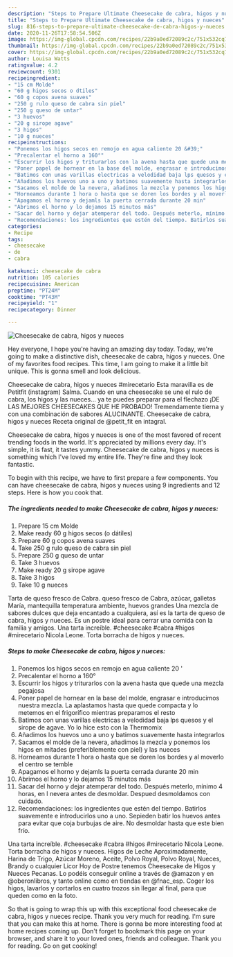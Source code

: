 ```yaml
---
description: "Steps to Prepare Ultimate Cheesecake de cabra, higos y nueces"
title: "Steps to Prepare Ultimate Cheesecake de cabra, higos y nueces"
slug: 816-steps-to-prepare-ultimate-cheesecake-de-cabra-higos-y-nueces
date: 2020-11-26T17:58:54.506Z
image: https://img-global.cpcdn.com/recipes/22b9a0ed72089c2c/751x532cq70/cheesecake-de-cabra-higos-y-nueces-foto-principal.jpg
thumbnail: https://img-global.cpcdn.com/recipes/22b9a0ed72089c2c/751x532cq70/cheesecake-de-cabra-higos-y-nueces-foto-principal.jpg
cover: https://img-global.cpcdn.com/recipes/22b9a0ed72089c2c/751x532cq70/cheesecake-de-cabra-higos-y-nueces-foto-principal.jpg
author: Louisa Watts
ratingvalue: 4.2
reviewcount: 9301
recipeingredient:
- "15 cm Molde"
- "60 g higos secos o dtiles"
- "60 g copos avena suaves"
- "250 g rulo queso de cabra sin piel"
- "250 g queso de untar"
- "3 huevos"
- "20 g sirope agave"
- "3 higos"
- "10 g nueces"
recipeinstructions:
- "Ponemos los higos secos en remojo en agua caliente 20 &#39;"
- "Precalentar el horno a 160°"
- "Escurrir los higos y triturarlos con la avena hasta que quede una mezcla pegajosa"
- "Poner papel de hornear en la base del molde, engrasar e introducimos nuestra mezcla. La aplastamos hasta que quede compacta y lo metemos en el frigorífico mientras preparamos el resto"
- "Batimos con unas varillas electricas a velodidad baja lps quesos y el sirope de agave. Yo lo hice esto con la Thermomix"
- "Añadimos los huevos uno a uno y batimos suavemente hasta integrarlos"
- "Sacamos el molde de la nevera, añadimos la mezcla y ponemos los higos en mitades (preferiblemente con piel) y las nueces"
- "Horneamos durante 1 hora o hasta que se doren los bordes y al moverlo el centro se temble"
- "Apagamos el horno y dejamls la puerta cerrada durante 20 min"
- "Abrimos el horno y lo dejamos 15 minutos más"
- "Sacar del horno y dejar atemperar del todo. Después meterlo, mínimo 4 horas, en l nevera antes de desmoldar. Despued desmoldamos con cuidado."
- "Recomendaciones: los ingredientes que estén del tiempo. Batirlos suavemente e introducirlos uno a uno. Sepieden batir los huevos antes para evitar que coja burbujas de aire. No desmoldar hasta que este bien frío."
categories:
- Recipe
tags:
- cheesecake
- de
- cabra

katakunci: cheesecake de cabra 
nutrition: 105 calories
recipecuisine: American
preptime: "PT24M"
cooktime: "PT43M"
recipeyield: "1"
recipecategory: Dinner

---
```



![Cheesecake de cabra, higos y nueces](https://img-global.cpcdn.com/recipes/22b9a0ed72089c2c/751x532cq70/cheesecake-de-cabra-higos-y-nueces-foto-principal.jpg)

Hey everyone, I hope you're having an amazing day today. Today, we're going to make a distinctive dish, cheesecake de cabra, higos y nueces. One of my favorites food recipes. This time, I am going to make it a little bit unique. This is gonna smell and look delicious.

Cheesecake de cabra, higos y nueces #mirecetario Esta maravilla es de Petitfit (instagram) Salma. Cuando en una cheesecake se une el rulo de cabra, los higos y las nueces… ya te puedes preparar para el flechazo ¡DE LAS MEJORES CHEESECAKES QUE HE PROBADO! Tremendamente tierna y con una combinación de sabores ALUCINANTE. Cheesecake de cabra, higos y nueces Receta original de @petit_fit en intagral.

Cheesecake de cabra, higos y nueces is one of the most favored of recent trending foods in the world. It's appreciated by millions every day. It's simple, it is fast, it tastes yummy. Cheesecake de cabra, higos y nueces is something which I've loved my entire life. They're fine and they look fantastic.


To begin with this recipe, we have to first prepare a few components. You can have cheesecake de cabra, higos y nueces using 9 ingredients and 12 steps. Here is how you cook that.

<!--inarticleads1-->

##### The ingredients needed to make Cheesecake de cabra, higos y nueces:

1. Prepare 15 cm Molde
1. Make ready 60 g higos secos (o dátiles)
1. Prepare 60 g copos avena suaves
1. Take 250 g rulo queso de cabra sin piel
1. Prepare 250 g queso de untar
1. Take 3 huevos
1. Make ready 20 g sirope agave
1. Take 3 higos
1. Take 10 g nueces


Tarta de queso fresco de Cabra. queso fresco de Cabra, azúcar, galletas María, mantequilla temperatura ambiente, huevos grandes Una mezcla de sabores dulces que deja encantado a cualquiera, así es la tarta de queso de cabra, higos y nueces. Es un postre ideal para cerrar una comida con la familia y amigos. Una tarta increíble. #cheesecake #cabra #higos #mirecetario Nicola Leone. Torta borracha de higos y nueces. 

<!--inarticleads2-->

##### Steps to make Cheesecake de cabra, higos y nueces:

1. Ponemos los higos secos en remojo en agua caliente 20 &#39;
1. Precalentar el horno a 160°
1. Escurrir los higos y triturarlos con la avena hasta que quede una mezcla pegajosa
1. Poner papel de hornear en la base del molde, engrasar e introducimos nuestra mezcla. La aplastamos hasta que quede compacta y lo metemos en el frigorífico mientras preparamos el resto
1. Batimos con unas varillas electricas a velodidad baja lps quesos y el sirope de agave. Yo lo hice esto con la Thermomix
1. Añadimos los huevos uno a uno y batimos suavemente hasta integrarlos
1. Sacamos el molde de la nevera, añadimos la mezcla y ponemos los higos en mitades (preferiblemente con piel) y las nueces
1. Horneamos durante 1 hora o hasta que se doren los bordes y al moverlo el centro se temble
1. Apagamos el horno y dejamls la puerta cerrada durante 20 min
1. Abrimos el horno y lo dejamos 15 minutos más
1. Sacar del horno y dejar atemperar del todo. Después meterlo, mínimo 4 horas, en l nevera antes de desmoldar. Despued desmoldamos con cuidado.
1. Recomendaciones: los ingredientes que estén del tiempo. Batirlos suavemente e introducirlos uno a uno. Sepieden batir los huevos antes para evitar que coja burbujas de aire. No desmoldar hasta que este bien frío.


Una tarta increíble. #cheesecake #cabra #higos #mirecetario Nicola Leone. Torta borracha de higos y nueces. Higos de Leche Aproximadamente, Harina de Trigo, Azúcar Moreno, Aceite, Polvo Royal, Polvo Royal, Nueces, Brandy o cualquier Licor Hoy de Postre tenemos Cheesecake de Higos y Nueces Pecanas. Lo podéis conseguir online a través de @amazon y en @oberonlibros, y tanto online como en tiendas en @fnac_esp. Coger los higos, lavarlos y cortarlos en cuatro trozos sin llegar al final, para que queden como en la foto. 

So that is going to wrap this up with this exceptional food cheesecake de cabra, higos y nueces recipe. Thank you very much for reading. I'm sure that you can make this at home. There is gonna be more interesting food at home recipes coming up. Don't forget to bookmark this page on your browser, and share it to your loved ones, friends and colleague. Thank you for reading. Go on get cooking!
